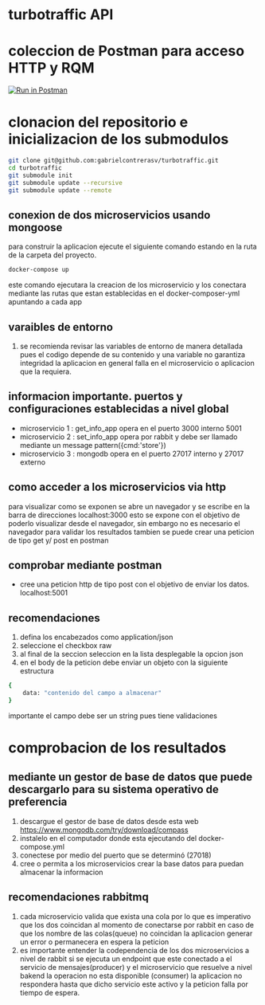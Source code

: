 # turbotraffic API

# coleccion de Postman para acceso HTTP y RQM

[![Run in Postman](https://run.pstmn.io/button.svg)](https://app.getpostman.com/run-collection/20082346-bc29e6b0-254a-43ee-bb21-a18ea354c0ba?action=collection%2Ffork&source=rip_markdown&collection-url=entityId%3D20082346-bc29e6b0-254a-43ee-bb21-a18ea354c0ba%26entityType%3Dcollection%26workspaceId%3D3fc380d8-cc70-4f32-8659-3199f494a889)

# clonacion del repositorio e inicializacion de los submodulos

```bash
git clone git@github.com:gabrielcontrerasv/turbotraffic.git
cd turbotraffic 
git submodule init
git submodule update --recursive
git submodule update --remote
```
## conexion de dos microservicios usando mongoose 

para construir la aplicacion ejecute el siguiente comando estando en la ruta de la carpeta del proyecto.

```bash
docker-compose up
```

este comando ejecutara la creacion de los microservicio y los conectara mediante las rutas que estan establecidas en el docker-composer-yml apuntando a cada app

## varaibles de entorno

1. se recomienda revisar las variables de entorno de manera detallada pues el codigo depende de su contenido y una variable no garantiza integridad la aplicacion en general falla en el microservicio o aplicacion que la requiera.

## informacion importante. puertos y configuraciones establecidas a nivel global

- microservicio 1 : get_info_app opera en el puerto 3000 interno 5001
- microservicio 2 : set_info_app opera por rabbit y debe ser llamado mediante un message pattern({cmd:'store'}) 
- microservicio 3 : mongodb opera en el puerto 27017 interno y 27017 externo 

## como acceder a los microservicios via http ##

para visualizar como se exponen se abre un navegador y se escribe en la barra de direcciones localhost:3000 esto se expone con el objetivo de poderlo visualizar desde el navegador, sin embargo no es necesario el navegador para validar los resultados tambien se puede crear una peticion de tipo get y/ post en postman

## comprobar mediante postman

- cree una peticion http de tipo post con el objetivo de enviar los datos. localhost:5001 

## recomendaciones ##

1. defina los encabezados como application/json
2. seleccione el checkbox raw
3. al final de la seccion seleccion en la lista desplegable la opcion json
2. en el body de la peticion debe enviar un objeto con la siguiente estructura
```bash
{
    data: "contenido del campo a almacenar"
}
```
 importante el campo debe ser un string pues tiene validaciones 

# comprobacion de los resultados 


## mediante un gestor de base de datos que puede descargarlo para su sistema operativo de preferencia

1. descargue el gestor de base de datos desde esta web https://www.mongodb.com/try/download/compass
2. instalelo en el computador donde esta ejecutando del docker-compose.yml
3. conectese por medio del puerto que se determinó (27018)
4. cree o permita a los microservicios crear la base datos para puedan almacenar la informacion

## recomendaciones rabbitmq

1. cada microservicio valida que exista una cola por lo que es imperativo que los dos coincidan al momento de conectarse por rabbit en caso de que los nombre de las colas(queue) no coincidan la aplicacion generar un error o permanecera en espera la peticion
2. es importante entender la codependencia de los dos microservicios a nivel de rabbit si se ejecuta un endpoint que este conectado a el servicio de mensajes(producer) y el microservicio que resuelve a nivel bakend la operacion no esta disponible (consumer) la aplicacion no respondera hasta que dicho servicio este activo y la peticion falla por tiempo de espera.








